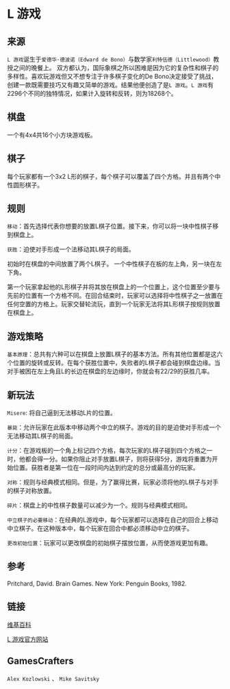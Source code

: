 # L 游戏

## 来源

`L 游戏`诞生于`爱德华·德波诺（Edward de Bono）`与数学家`利特伍德（Littlewood）`教授之间的晚餐上。 双方都认为，国际象棋之所以困难是因为它的复杂性和棋子的多样性。喜欢玩游戏但又不想专注于许多棋子变化的De Bono决定接受了挑战，创建一款既需要技巧又有趣又简单的游戏。结果他便创造了是`L 游戏`。`L 游戏`有2296个不同的独特情况，如果计入旋转和反转，则为18268个。

## 棋盘

一个有4x4共16个小方块游戏板。

## 棋子

每个玩家都有一个3x2 L形的棋子，每个棋子可以覆盖了四个方格。并且有两个中性圆形棋子。

## 规则

`移动`：首先选择代表你想要的放置L棋子位置。接下来，你可以将一块中性棋子移到棋盘上。

`获胜`：迫使对手形成一个法移动其L棋子的局面。

初始时在棋盘的中间放置了两个L棋子。 一个中性棋子在板的左上角，另一块在左下角。

第一个玩家拿起他的L形棋子并将其放在棋盘上的一个位置上，这个位置至少要与先前的位置有一个方格不同。在回合结束时，玩家可以选择将中性棋子之一放置在任何空置的方格上。玩家交替轮流玩，直到一个玩家无法将其L形棋子按规则放置在棋盘上。

## 游戏策略

`基本原理`：总共有六种可以在棋盘上放置L棋子的基本方法。所有其他位置都是这六个位置的旋转或反转。在每个获胜位置中，失败者的L棋子都会碰到棋盘边缘。当对手被困在左上角且L的长边在棋盘的左边缘时，你就会有22/29的获胜几率。

## 新玩法

`Misere`: 将自己逼到无法移动L片的位置。

`暴毙`：允许玩家在此版本中移动两个中立的棋子。游戏的目的是迫使对手形成一个无法移动其L棋子的局面。

`计分`：在游戏板的一个角上标记四个方格，每次玩家的L棋子碰到四个方格之一时，他都会得一分。如果你阻止对手放置L棋子，则将获得5分，游戏将重置为开始位置。获胜者是第一位在一段时间内达到约定的总分或最高分的玩家。

`对称`：规则与经典模式相同。但是，为了赢得比赛，玩家必须将他的L棋子与对手的棋子对称放置。

`碎片`：棋盘上的中性棋子数量可以减少为一个。规则与经典模式相同。

`中立棋子的必要移动`：在经典的L游戏中，每个玩家都可以选择在自己的回合上移动中立棋子。在这种版本中，每个玩家在回合中都必须移动中立的棋子。

`更改初始位置`：玩家可以更改棋盘的初始棋子摆放位置，从而使游戏更加有趣。

## 参考

Pritchard, David. Brain Games. New York: Penguin Books, 1982.

## 链接

[维基百科](http://en.wikipedia.org/wiki/L_game)

[L 游戏官方网站](http://www.edwdebono.com/debono/lgame.htm)

## GamesCrafters

`Alex Kozlowski` 、 `Mike Savitsky`	

